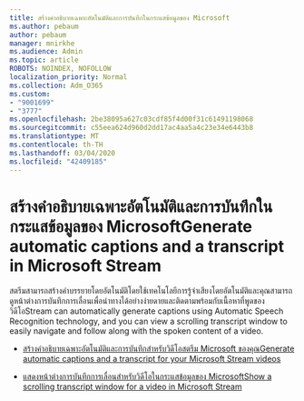 ```yaml
---
title: สร้างคำอธิบายเฉพาะอัตโนมัติและการบันทึกในกระแสข้อมูลของ Microsoft
ms.author: pebaum
author: pebaum
manager: mnirkhe
ms.audience: Admin
ms.topic: article
ROBOTS: NOINDEX, NOFOLLOW
localization_priority: Normal
ms.collection: Adm_O365
ms.custom:
- "9001699"
- "3777"
ms.openlocfilehash: 2be38095a627c03cdf85f4d00f31c61491198068
ms.sourcegitcommit: c55eea624d960d2dd17ac4aa5a4c23e34e6443b8
ms.translationtype: MT
ms.contentlocale: th-TH
ms.lasthandoff: 03/04/2020
ms.locfileid: "42409185"
---
```

# <a name="generate-automatic-captions-and-a-transcript-in-microsoft-stream"></a><span data-ttu-id="01b2a-102">สร้างคำอธิบายเฉพาะอัตโนมัติและการบันทึกในกระแสข้อมูลของ Microsoft</span><span class="sxs-lookup"><span data-stu-id="01b2a-102">Generate automatic captions and a transcript in Microsoft Stream</span></span>

<span data-ttu-id="01b2a-103">สตรีมสามารถสร้างคำบรรยายโดยอัตโนมัติโดยใช้เทคโนโลยีการรู้จำเสียงโดยอัตโนมัติและคุณสามารถดูหน้าต่างการบันทึกการเลื่อนเพื่อนำทางได้อย่างง่ายดายและติดตามพร้อมกับเนื้อหาที่พูดของวิดีโอ</span><span class="sxs-lookup"><span data-stu-id="01b2a-103">Stream can automatically generate captions using Automatic Speech Recognition technology, and you can view a scrolling transcript window to easily navigate and follow along with the spoken content of a video.</span></span>

- [<span data-ttu-id="01b2a-104">สร้างคำอธิบายเฉพาะอัตโนมัติและการบันทึกสำหรับวิดีโอสตรีม Microsoft ของคุณ</span><span class="sxs-lookup"><span data-stu-id="01b2a-104">Generate automatic captions and a transcript for your Microsoft Stream videos</span></span>](https://docs.microsoft.com/stream/portal-autogenerate-captions)

- [<span data-ttu-id="01b2a-105">แสดงหน้าต่างการบันทึกการเลื่อนสำหรับวิดีโอในกระแสข้อมูลของ Microsoft</span><span class="sxs-lookup"><span data-stu-id="01b2a-105">Show a scrolling transcript window for a video in Microsoft Stream</span></span>](https://docs.microsoft.com/stream/portal-configure-transcript-mode)

